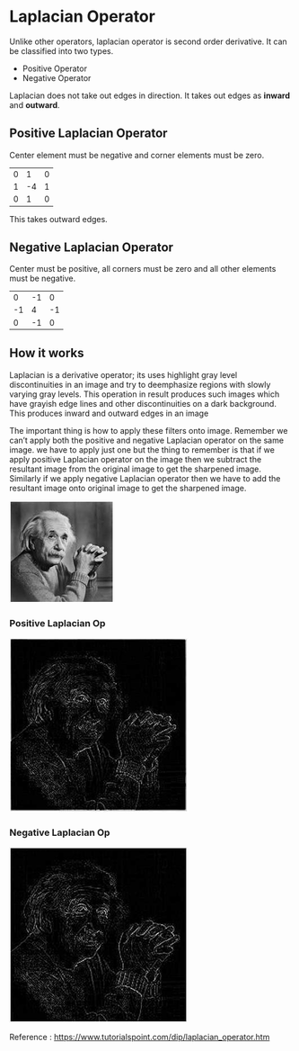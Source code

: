 # Laplacian Operator

Unlike other operators, laplacian operator is second order derivative. It can be classified into two types. 

- Positive Operator
- Negative Operator

Laplacian does not take out edges in direction. It takes out edges as **inward** and **outward**.

## Positive Laplacian Operator

Center element must be negative and corner elements must be zero.

||||
|-|-|-|
|0	|1|	0|
|1|	-4|	1|
|0	|1	|0|

This takes outward edges.

## Negative Laplacian Operator

Center must be positive, all corners must be zero and all other elements must be negative.

||||
|-|-|-|
|0	|-1|	0|
|-1|	4|	-1|
|0	|-1	|0|

## How it works

Laplacian is a derivative operator; its uses highlight gray level discontinuities in an image and try to deemphasize regions with slowly varying gray levels. This operation in result produces such images which have grayish edge lines and other discontinuities on a dark background. This produces inward and outward edges in an image

The important thing is how to apply these filters onto image. Remember we can’t apply both the positive and negative Laplacian operator on the same image. we have to apply just one but the thing to remember is that if we apply positive Laplacian operator on the image then we subtract the resultant image from the original image to get the sharpened image. Similarly if we apply negative Laplacian operator then we have to add the resultant image onto original image to get the sharpened image.

![](images/einstein.jpg)

### Positive Laplacian Op

![](images/LaplacianOp/laplacian2.jpg)

### Negative Laplacian Op

![](images/LaplacianOp/laplacian3.jpg)

Reference : https://www.tutorialspoint.com/dip/laplacian_operator.htm